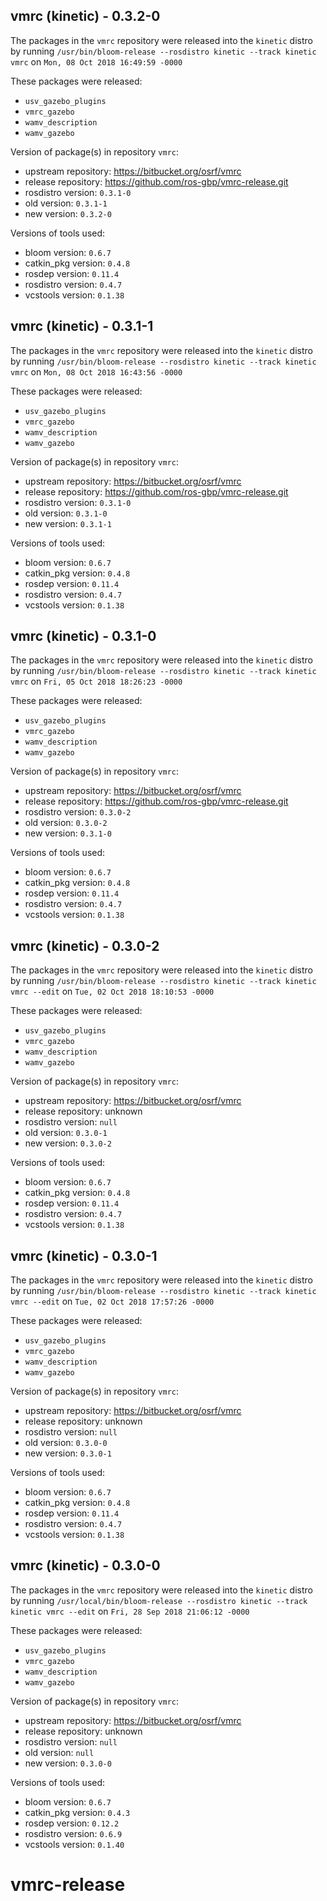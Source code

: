 ## vmrc (kinetic) - 0.3.2-0

The packages in the `vmrc` repository were released into the `kinetic` distro by running `/usr/bin/bloom-release --rosdistro kinetic --track kinetic vmrc` on `Mon, 08 Oct 2018 16:49:59 -0000`

These packages were released:
- `usv_gazebo_plugins`
- `vmrc_gazebo`
- `wamv_description`
- `wamv_gazebo`

Version of package(s) in repository `vmrc`:

- upstream repository: https://bitbucket.org/osrf/vmrc
- release repository: https://github.com/ros-gbp/vmrc-release.git
- rosdistro version: `0.3.1-0`
- old version: `0.3.1-1`
- new version: `0.3.2-0`

Versions of tools used:

- bloom version: `0.6.7`
- catkin_pkg version: `0.4.8`
- rosdep version: `0.11.4`
- rosdistro version: `0.4.7`
- vcstools version: `0.1.38`


## vmrc (kinetic) - 0.3.1-1

The packages in the `vmrc` repository were released into the `kinetic` distro by running `/usr/bin/bloom-release --rosdistro kinetic --track kinetic vmrc` on `Mon, 08 Oct 2018 16:43:56 -0000`

These packages were released:
- `usv_gazebo_plugins`
- `vmrc_gazebo`
- `wamv_description`
- `wamv_gazebo`

Version of package(s) in repository `vmrc`:

- upstream repository: https://bitbucket.org/osrf/vmrc
- release repository: https://github.com/ros-gbp/vmrc-release.git
- rosdistro version: `0.3.1-0`
- old version: `0.3.1-0`
- new version: `0.3.1-1`

Versions of tools used:

- bloom version: `0.6.7`
- catkin_pkg version: `0.4.8`
- rosdep version: `0.11.4`
- rosdistro version: `0.4.7`
- vcstools version: `0.1.38`


## vmrc (kinetic) - 0.3.1-0

The packages in the `vmrc` repository were released into the `kinetic` distro by running `/usr/bin/bloom-release --rosdistro kinetic --track kinetic vmrc` on `Fri, 05 Oct 2018 18:26:23 -0000`

These packages were released:
- `usv_gazebo_plugins`
- `vmrc_gazebo`
- `wamv_description`
- `wamv_gazebo`

Version of package(s) in repository `vmrc`:

- upstream repository: https://bitbucket.org/osrf/vmrc
- release repository: https://github.com/ros-gbp/vmrc-release.git
- rosdistro version: `0.3.0-2`
- old version: `0.3.0-2`
- new version: `0.3.1-0`

Versions of tools used:

- bloom version: `0.6.7`
- catkin_pkg version: `0.4.8`
- rosdep version: `0.11.4`
- rosdistro version: `0.4.7`
- vcstools version: `0.1.38`


## vmrc (kinetic) - 0.3.0-2

The packages in the `vmrc` repository were released into the `kinetic` distro by running `/usr/bin/bloom-release --rosdistro kinetic --track kinetic vmrc --edit` on `Tue, 02 Oct 2018 18:10:53 -0000`

These packages were released:
- `usv_gazebo_plugins`
- `vmrc_gazebo`
- `wamv_description`
- `wamv_gazebo`

Version of package(s) in repository `vmrc`:

- upstream repository: https://bitbucket.org/osrf/vmrc
- release repository: unknown
- rosdistro version: `null`
- old version: `0.3.0-1`
- new version: `0.3.0-2`

Versions of tools used:

- bloom version: `0.6.7`
- catkin_pkg version: `0.4.8`
- rosdep version: `0.11.4`
- rosdistro version: `0.4.7`
- vcstools version: `0.1.38`


## vmrc (kinetic) - 0.3.0-1

The packages in the `vmrc` repository were released into the `kinetic` distro by running `/usr/bin/bloom-release --rosdistro kinetic --track kinetic vmrc --edit` on `Tue, 02 Oct 2018 17:57:26 -0000`

These packages were released:
- `usv_gazebo_plugins`
- `vmrc_gazebo`
- `wamv_description`
- `wamv_gazebo`

Version of package(s) in repository `vmrc`:

- upstream repository: https://bitbucket.org/osrf/vmrc
- release repository: unknown
- rosdistro version: `null`
- old version: `0.3.0-0`
- new version: `0.3.0-1`

Versions of tools used:

- bloom version: `0.6.7`
- catkin_pkg version: `0.4.8`
- rosdep version: `0.11.4`
- rosdistro version: `0.4.7`
- vcstools version: `0.1.38`


## vmrc (kinetic) - 0.3.0-0

The packages in the `vmrc` repository were released into the `kinetic` distro by running `/usr/local/bin/bloom-release --rosdistro kinetic --track kinetic vmrc --edit` on `Fri, 28 Sep 2018 21:06:12 -0000`

These packages were released:
- `usv_gazebo_plugins`
- `vmrc_gazebo`
- `wamv_description`
- `wamv_gazebo`

Version of package(s) in repository `vmrc`:

- upstream repository: https://bitbucket.org/osrf/vmrc
- release repository: unknown
- rosdistro version: `null`
- old version: `null`
- new version: `0.3.0-0`

Versions of tools used:

- bloom version: `0.6.7`
- catkin_pkg version: `0.4.3`
- rosdep version: `0.12.2`
- rosdistro version: `0.6.9`
- vcstools version: `0.1.40`


# vmrc-release

